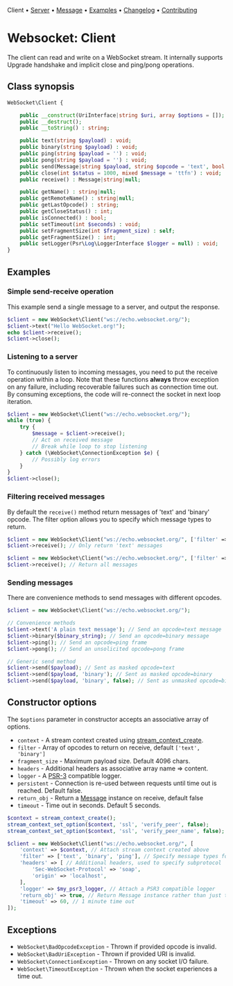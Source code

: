 Client • [Server](Server.md) • [Message](Message.md) • [Examples](Examples.md) • [Changelog](Changelog.md) • [Contributing](Contributing.md)

# Websocket: Client

The client can read and write on a WebSocket stream.
It internally supports Upgrade handshake and implicit close and ping/pong operations.

##  Class synopsis

```php
WebSocket\Client {

    public __construct(UriInterface|string $uri, array $options = []);
    public __destruct();
    public __toString() : string;

    public text(string $payload) : void;
    public binary(string $payload) : void;
    public ping(string $payload = '') : void;
    public pong(string $payload = '') : void;
    public send(Message|string $payload, string $opcode = 'text', bool $masked = true) : void;
    public close(int $status = 1000, mixed $message = 'ttfn') : void;
    public receive() : Message|string|null;

    public getName() : string|null;
    public getRemoteName() : string|null;
    public getLastOpcode() : string;
    public getCloseStatus() : int;
    public isConnected() : bool;
    public setTimeout(int $seconds) : void;
    public setFragmentSize(int $fragment_size) : self;
    public getFragmentSize() : int;
    public setLogger(Psr\Log\LoggerInterface $logger = null) : void;
}
```

## Examples

### Simple send-receive operation

This example send a single message to a server, and output the response.

```php
$client = new WebSocket\Client("ws://echo.websocket.org/");
$client->text("Hello WebSocket.org!");
echo $client->receive();
$client->close();
```

### Listening to a server

To continuously listen to incoming messages, you need to put the receive operation within a loop.
Note that these functions **always** throw exception on any failure, including recoverable failures such as connection time out.
By consuming exceptions, the code will re-connect the socket in next loop iteration.

```php
$client = new WebSocket\Client("ws://echo.websocket.org/");
while (true) {
    try {
        $message = $client->receive();
        // Act on received message
        // Break while loop to stop listening
    } catch (\WebSocket\ConnectionException $e) {
        // Possibly log errors
    }
}
$client->close();
```

### Filtering received messages

By default the `receive()` method return messages of 'text' and 'binary' opcode.
The filter option allows you to specify which message types to return.

```php
$client = new WebSocket\Client("ws://echo.websocket.org/", ['filter' => ['text']]);
$client->receive(); // Only return 'text' messages

$client = new WebSocket\Client("ws://echo.websocket.org/", ['filter' => ['text', 'binary', 'ping', 'pong', 'close']]);
$client->receive(); // Return all messages
```

### Sending messages

There are convenience methods to send messages with different opcodes.
```php
$client = new WebSocket\Client("ws://echo.websocket.org/");

// Convenience methods
$client->text('A plain text message'); // Send an opcode=text message
$client->binary($binary_string); // Send an opcode=binary message
$client->ping(); // Send an opcode=ping frame
$client->pong(); // Send an unsolicited opcode=pong frame

// Generic send method
$client->send($payload); // Sent as masked opcode=text
$client->send($payload, 'binary'); // Sent as masked opcode=binary
$client->send($payload, 'binary', false); // Sent as unmasked opcode=binary
```

## Constructor options

The `$options` parameter in constructor accepts an associative array of options.

* `context` - A stream context created using [stream_context_create](https://www.php.net/manual/en/function.stream-context-create).
* `filter` - Array of opcodes to return on receive, default `['text', 'binary']`
* `fragment_size` - Maximum payload size. Default 4096 chars.
* `headers` - Additional headers as associative array name => content.
* `logger` - A [PSR-3](https://www.php-fig.org/psr/psr-3/) compatible logger.
* `persistent` - Connection is re-used between requests until time out is reached. Default false.
* `return_obj` - Return a [Message](Message.md) instance on receive, default false
* `timeout` - Time out in seconds. Default 5 seconds.

```php
$context = stream_context_create();
stream_context_set_option($context, 'ssl', 'verify_peer', false);
stream_context_set_option($context, 'ssl', 'verify_peer_name', false);

$client = new WebSocket\Client("ws://echo.websocket.org/", [
    'context' => $context, // Attach stream context created above
    'filter' => ['text', 'binary', 'ping'], // Specify message types for receive() to return
    'headers' => [ // Additional headers, used to specify subprotocol
        'Sec-WebSocket-Protocol' => 'soap',
        'origin' => 'localhost',
    ],
    'logger' => $my_psr3_logger, // Attach a PSR3 compatible logger
    'return_obj' => true, // Return Message instance rather than just text
    'timeout' => 60, // 1 minute time out
]);
```

## Exceptions

* `WebSocket\BadOpcodeException` - Thrown if provided opcode is invalid.
* `WebSocket\BadUriException` - Thrown if provided URI is invalid.
* `WebSocket\ConnectionException` - Thrown on any socket I/O failure.
* `WebSocket\TimeoutException` - Thrown when the socket experiences a time out.
